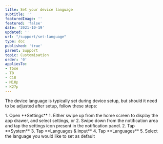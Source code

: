 ```yaml
---
title: Set your device language
subtitle: ''
featuredImage: ''
featured: 'false'
date: '2021-10-19'
updated: ''
url: "/support/set-language"
type: doc
published: 'true'
parent: Support
topic: Customisation
order: '0'
appliesTo:
- T5se
- T8
- C10
- M10p
- K27p
---
```


The device language is typically set during device setup, but should it need to be adjusted after setup, follow these steps:

<div class="numbered-instructions" markdown="1">
1. Open **Settings**
  1. Either swipe up from the home screen to display the app drawer, and select settings, or
  2. Swipe down from the notification area and tap the settings icon present in the notification panel.
2. Tap **System**
3. Tap **Languages & input**
4. Tap **Languages**
5. Select the language you would like to set as default
</div>
